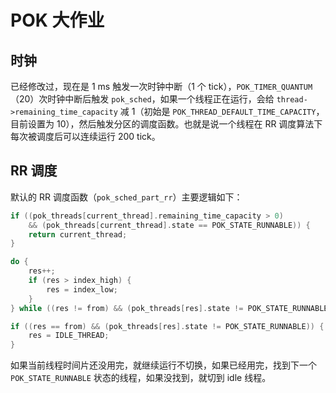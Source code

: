 # POK 大作业

## 时钟

已经修改过，现在是 1 ms 触发一次时钟中断（1 个 tick），`POK_TIMER_QUANTUM`（20）次时钟中断后触发 `pok_sched`，如果一个线程正在运行，会给 `thread->remaining_time_capacity` 减 1（初始是 `POK_THREAD_DEFAULT_TIME_CAPACITY`，目前设置为 10），然后触发分区的调度函数。也就是说一个线程在 RR 调度算法下每次被调度后可以连续运行 200 tick。

## RR 调度

默认的 RR 调度函数（`pok_sched_part_rr`）主要逻辑如下：

```c
if ((pok_threads[current_thread].remaining_time_capacity > 0)
    && (pok_threads[current_thread].state == POK_STATE_RUNNABLE)) {
    return current_thread;
}

do {
    res++;
    if (res > index_high) {
        res = index_low;
    }
} while ((res != from) && (pok_threads[res].state != POK_STATE_RUNNABLE));

if ((res == from) && (pok_threads[res].state != POK_STATE_RUNNABLE)) {
    res = IDLE_THREAD;
}
```

如果当前线程时间片还没用完，就继续运行不切换，如果已经用完，找到下一个 `POK_STATE_RUNNABLE` 状态的线程，如果没找到，就切到 idle 线程。
